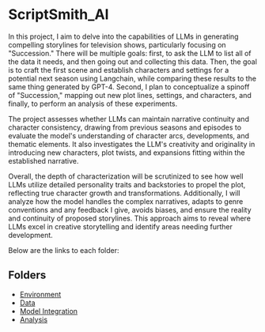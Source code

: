 # ScriptSmith_AI

In this project, I aim to delve into the capabilities of LLMs in generating compelling storylines for television shows, particularly focusing on "Succession." There will be multiple goals: first, to ask the LLM to list all of the data it needs, and then going out and collecting this data. Then, the goal is to craft the first scene and establish characters and settings for a potential next season using Langchain, while comparing these results to the same thing generated by GPT-4. Second, I plan to conceptualize a spinoff of "Succession," mapping out new plot lines, settings, and characters, and finally, to perform an analysis of these experiments.

The project assesses whether LLMs can maintain narrative continuity and character consistency, drawing from previous seasons and episodes to evaluate the model's understanding of character arcs, developments, and thematic elements. It also investigates the LLM's creativity and originality in introducing new characters, plot twists, and expansions fitting within the established narrative.

Overall, the depth of characterization will be scrutinized to see how well LLMs utilize detailed personality traits and backstories to propel the plot, reflecting true character growth and transformations. Additionally, I will analyze how the model handles the complex narratives, adapts to genre conventions and any feedback I give, avoids biases, and ensure the reality and continuity of proposed storylines. This approach aims to reveal where LLMs excel in creative storytelling and identify areas needing further development.

Below are the links to each folder:


## Folders

- [Environment](./01_Environment)
- [Data](./02_Data/)
- [Model Integration](./03_Model_Integration)
- [Analysis](./04_Analysis/)




